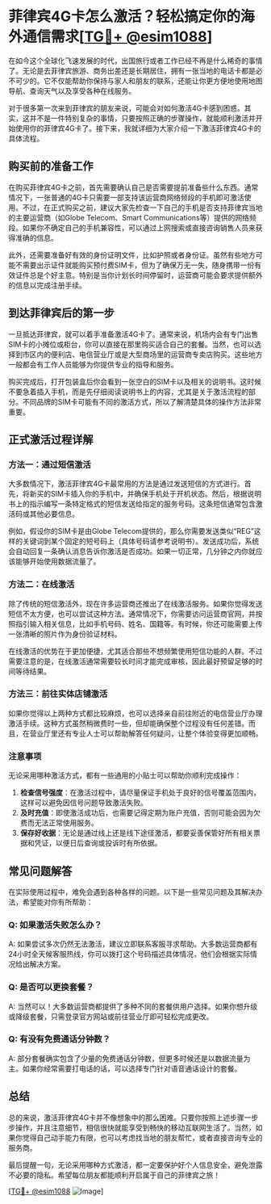 # 菲律宾4G卡怎么激活？轻松搞定你的海外通信需求[[TG💪+ @esim1088](https://t.me/s/esim1088)]

在如今这个全球化飞速发展的时代，出国旅行或者工作已经不再是什么稀奇的事情了。无论是去菲律宾旅游、商务出差还是长期居住，拥有一张当地的电话卡都是必不可少的。它不仅能帮助你保持与家人和朋友的联系，还能让你更方便地使用地图导航、查询天气以及享受各种在线服务。

对于很多第一次来到菲律宾的朋友来说，可能会对如何激活4G卡感到困惑。其实，这并不是一件特别复杂的事情，只要按照正确的步骤操作，就能顺利激活并开始使用你的菲律宾4G卡了。接下来，我就详细为大家介绍一下激活菲律宾4G卡的具体流程。

## 购买前的准备工作

在购买菲律宾4G卡之前，首先需要确认自己是否需要提前准备些什么东西。通常情况下，一张普通的4G卡只需要一部支持该运营商网络频段的手机即可激活使用。不过，在正式购买之前，建议大家先检查一下自己的手机是否支持菲律宾当地的主要运营商（如Globe Telecom、Smart Communications等）提供的网络频段。如果你不确定自己的手机兼容性，可以通过上网搜索或直接咨询销售人员来获得准确的信息。

此外，还需要准备好有效的身份证明文件，比如护照或者身份证。虽然有些地方可能不需要出示证件就能购买预付费SIM卡，但为了确保万无一失，随身携带一份有效证件总是个好主意。特别是当你计划长时间停留时，运营商可能会要求提供额外的信息以完成注册手续。

## 到达菲律宾后的第一步

一旦抵达菲律宾，就可以着手准备激活4G卡了。通常来说，机场内会有专门出售SIM卡的小摊位或柜台，你可以直接在那里购买适合自己的套餐。当然，也可以选择到市区内的便利店、电信营业厅或是大型商场里的运营商专卖店购买。这些地方一般都会有工作人员能够为你提供专业的指导和服务。

购买完成后，打开包装盒后你会看到一张空白的SIM卡以及相关的说明书。这时候不要急着插入手机，而是先仔细阅读说明书上的内容，尤其是关于激活流程的部分。不同品牌的SIM卡可能有不同的激活方式，所以了解清楚具体的操作方法非常重要。

## 正式激活过程详解

### 方法一：通过短信激活

大多数情况下，激活菲律宾4G卡最常用的方法是通过发送短信的方式进行。首先，将新买的SIM卡插入你的手机中，并确保手机处于开机状态。然后，根据说明书上的指示编写一条特定格式的短信发送给指定的服务号码。这条短信通常包含激活码或其他必要信息。

例如，假设你的SIM卡是由Globe Telecom提供的，那么你需要发送类似“REG”这样的关键词到某个固定的短号码上（具体号码请参考说明书）。发送成功后，系统会自动回复一条确认消息告诉你激活是否成功。如果一切正常，几分钟之内你就应该能够开始使用数据流量了。

### 方法二：在线激活

除了传统的短信激活外，现在许多运营商还推出了在线激活服务。如果你觉得发送短信不太方便，也可以尝试这种方法。通常情况下，你需要访问运营商官网，并按照指引输入相关信息，比如手机号码、姓名、国籍等。有时候，你还可能需要上传一张清晰的照片作为身份验证材料。

在线激活的优势在于更加便捷，尤其适合那些不想频繁使用短信功能的人群。不过需要注意的是，在线激活通常需要较长时间才能完成审核，因此最好预留足够的时间等待结果。

### 方法三：前往实体店铺激活

如果你觉得以上两种方式都比较麻烦，也可以选择亲自前往附近的电信营业厅办理激活手续。这种方式虽然稍微费时一些，但却能确保整个过程没有任何差错。而且，在营业厅里还有专业人士可以帮助解答任何疑问，让整个体验变得更加顺畅。

### 注意事项

无论采用哪种激活方式，都有一些通用的小贴士可以帮助你顺利完成操作：

1. **检查信号强度**：在激活过程中，请尽量保证手机处于良好的信号覆盖范围内，这样可以避免因信号问题导致激活失败。
2. **及时充值**：即使激活成功后，也需要记得定期为账户充值，否则可能会因为欠费而无法正常使用服务。
3. **保存好收据**：无论是通过线上还是线下途径激活，都要妥善保管好所有相关票据和凭证，以便日后查询或投诉时有所依据。

## 常见问题解答

在实际使用过程中，难免会遇到各种各样的问题。以下是一些常见问题及其解决办法，希望能对你有所帮助：

### Q: 如果激活失败怎么办？

A: 如果尝试多次仍然无法激活，建议立即联系客服寻求帮助。大多数运营商都有24小时全天候客服热线，你可以拨打这个号码描述具体情况，他们会根据实际情况给出解决方案。

### Q: 是否可以更换套餐？

A: 当然可以！大多数运营商都提供了多种不同的套餐供用户选择。如果你想升级或降级套餐，只需登录官方网站或前往营业厅即可轻松完成更改。

### Q: 有没有免费通话分钟数？

A: 部分套餐确实包含了少量的免费通话分钟数，但更多时候还是以数据流量为主。如果你经常需要打电话的话，可以选择专门针对语音通话设计的套餐。

## 总结

总的来说，激活菲律宾4G卡并不像想象中的那么困难。只要你按照上述步骤一步步操作，并且注意细节，相信很快就能享受到畅快的移动互联网生活了。当然，如果你觉得自己动手能力有限，也可以考虑找当地的朋友帮忙，或者直接咨询专业的服务商。

最后提醒一句，无论采用哪种方式激活，都一定要保护好个人信息安全，避免泄露不必要的隐私。希望每位朋友都能顺利开启属于自己的菲律宾之旅！

[[TG💪+ @esim1088](https://t.me/s/esim1088) ![Image](https://i.postimg.cc/4NQfJmqS/Snipaste-2025-05-13-00-14-12.png)]